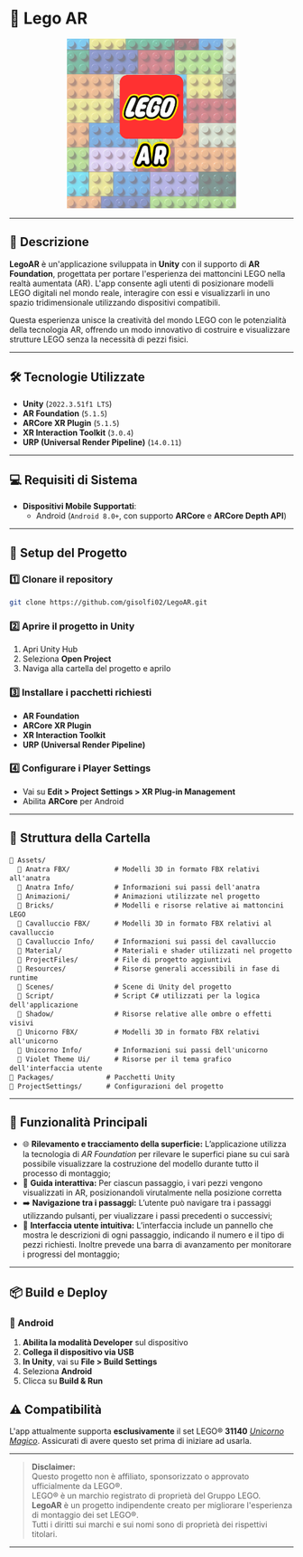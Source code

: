 # 📌 Lego AR
<p align="center">
  <img src="https://github.com/gisolfi02/LegoAR/blob/master/Assets/Logo.png" style="width:300px">
</p>

---

## 📝 Descrizione
**LegoAR** è un'applicazione sviluppata in **Unity** con il supporto di **AR Foundation**, progettata per portare l'esperienza dei mattoncini LEGO nella realtà aumentata (AR). L'app consente agli utenti di posizionare modelli LEGO digitali nel mondo reale, interagire con essi e visualizzarli in uno spazio tridimensionale utilizzando dispositivi compatibili.

Questa esperienza unisce la creatività del mondo LEGO con le potenzialità della tecnologia AR, offrendo un modo innovativo di costruire e visualizzare strutture LEGO senza la necessità di pezzi fisici.

---

## 🛠 Tecnologie Utilizzate
- **Unity** (`2022.3.51f1 LTS`)
- **AR Foundation** (`5.1.5`)
- **ARCore XR Plugin** (`5.1.5`)
- **XR Interaction Toolkit** (`3.0.4`)
- **URP (Universal Render Pipeline)** (`14.0.11`)

---

## 💻 Requisiti di Sistema
- **Dispositivi Mobile Supportati**:
  - Android (`Android 8.0+`, con supporto **ARCore** e **ARCore Depth API**)


---

## 🚀 Setup del Progetto
### 1️⃣ Clonare il repository
```bash
git clone https://github.com/gisolfi02/LegoAR.git
```
### 2️⃣ Aprire il progetto in Unity
1. Apri Unity Hub
2. Seleziona **Open Project**
3. Naviga alla cartella del progetto e aprilo

### 3️⃣ Installare i pacchetti richiesti
- **AR Foundation**
- **ARCore XR Plugin**
- **XR Interaction Toolkit**
- **URP (Universal Render Pipeline)**

### 4️⃣ Configurare i Player Settings
- Vai su **Edit > Project Settings > XR Plug-in Management**
- Abilita **ARCore** per Android

---

## 📂 Struttura della Cartella
```
📁 Assets/
  📁 Anatra FBX/           # Modelli 3D in formato FBX relativi all'anatra
  📁 Anatra Info/          # Informazioni sui passi dell'anatra
  📁 Animazioni/           # Animazioni utilizzate nel progetto
  📁 Bricks/               # Modelli e risorse relative ai mattoncini LEGO
  📁 Cavalluccio FBX/      # Modelli 3D in formato FBX relativi al cavalluccio
  📁 Cavalluccio Info/     # Informazioni sui passi del cavalluccio
  📁 Material/             # Materiali e shader utilizzati nel progetto
  📁 ProjectFiles/         # File di progetto aggiuntivi
  📁 Resources/            # Risorse generali accessibili in fase di runtime
  📁 Scenes/               # Scene di Unity del progetto
  📁 Script/               # Script C# utilizzati per la logica dell'applicazione
  📁 Shadow/               # Risorse relative alle ombre o effetti visivi
  📁 Unicorno FBX/         # Modelli 3D in formato FBX relativi all'unicorno
  📁 Unicorno Info/        # Informazioni sui passi dell'unicorno
  📁 Violet Theme Ui/      # Risorse per il tema grafico dell'interfaccia utente
📁 Packages/             # Pacchetti Unity
📁 ProjectSettings/      # Configurazioni del progetto
```

---

## 🔹 Funzionalità Principali
- 🌐 **Rilevamento e tracciamento della superficie:** L’applicazione utilizza la tecnologia di *AR Foundation* per rilevare le superfici piane su cui sarà possibile visualizzare la costruzione del modello durante tutto il processo di montaggio;
- 🧩 **Guida interattiva:** Per ciascun passaggio, i vari pezzi vengono visualizzati in AR, posizionandoli virutalmente nella posizione corretta  
- ➡️ **Navigazione tra i passaggi:** L’utente può navigare tra i passaggi utilizzando pulsanti, per viualizzare i passi precedenti o successivi;  
- 📱 **Interfaccia utente intuitiva:** L’interfaccia include un pannello che mostra le descrizioni di ogni passaggio, indicando il numero e il tipo di pezzi richiesti. Inoltre prevede una barra di avanzamento per monitorare i progressi del montaggio; 

---

## 📦 Build e Deploy
### 📱 Android
1. **Abilita la modalità Developer** sul dispositivo
2. **Collega il dispositivo via USB**
3. **In Unity**, vai su **File > Build Settings**
4. Seleziona **Android**
5. Clicca su **Build & Run**

## ⚠️ Compatibilità
L'app attualmente supporta **esclusivamente** il set LEGO® **31140** [*Unicorno Magico*](https://www.lego.com/it-it/product/magical-unicorn-31140). Assicurati di avere questo set prima di iniziare ad usarla.

---

> **Disclaimer:**  
> Questo progetto non è affiliato, sponsorizzato o approvato ufficialmente da LEGO®.  
> LEGO® è un marchio registrato di proprietà del Gruppo LEGO.  
> **LegoAR** è un progetto indipendente creato per migliorare l'esperienza di montaggio dei set LEGO®.  
> Tutti i diritti sui marchi e sui nomi sono di proprietà dei rispettivi titolari.

---



